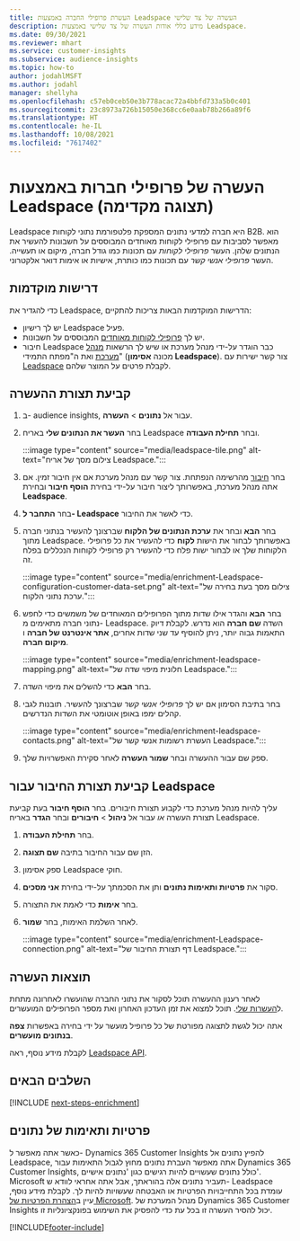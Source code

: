 ```yaml
---
title: העשרת פרופילי החברה באמצעות Leadspace העשרה של צד שלישי
description: מידע כללי אודות העשרה של צד שלישי באמצעות Leadspace.
ms.date: 09/30/2021
ms.reviewer: mhart
ms.service: customer-insights
ms.subservice: audience-insights
ms.topic: how-to
author: jodahlMSFT
ms.author: jodahl
manager: shellyha
ms.openlocfilehash: c57eb0ceb50e3b778acac72a4bbfd733a5b0c401
ms.sourcegitcommit: 23c8973a726b15050e368cc6e0aab78b266a89f6
ms.translationtype: HT
ms.contentlocale: he-IL
ms.lasthandoff: 10/08/2021
ms.locfileid: "7617402"
---
```

# <a name="enrichment-of-company-profiles-with-leadspace-preview"></a>העשרה של פרופילי חברות באמצעות Leadspace (תצוגה מקדימה)

Leadspace היא חברה למדעי נתונים המספקת פלטפורמת נתוני לקוחות B2B. הוא מאפשר לסביבות עם פרופילי לקוחות מאוחדים המבוססים על חשבונות להעשיר את הנתונים שלהן. העשר *פרופילי לקוחות* עם תכונות כמו גודל חברה, מיקום או תעשייה. העשר *פרופילי אנשי קשר* עם תכונות כמו כותרת, אישיות או אימות דואר אלקטרוני.

## <a name="prerequisites"></a>דרישות מוקדמות

כדי להגדיר את Leadspace, הדרישות המוקדמות הבאות צריכות להתקיים:

- יש לך רישיון Leadspace פעיל.
- יש לך [פרופילי לקוחות מאוחדים](customer-profiles.md) המבוססים על חשבונות.
- חיבור Leadspace כבר הוגדר על-ידי מנהל מערכת או שיש לך הרשאות [מנהל מערכת](permissions.md#administrator) ואת ה"מפתח התמידי" (מכונה **אסימון Leadspace**). צור קשר ישירות עם [Leadspace](https://www.leadspace.com/leadspace-microsoft-dynamics-365/) לקבלת פרטים על המוצר שלהם.

## <a name="configure-the-enrichment"></a>קביעת תצורת ההעשרה

1. ב- audience insights, עבור אל **נתונים** > **העשרה**.

1. בחר **העשר את הנתונים שלי** באריח Leadspace ובחר **תחילת העבודה**.

   :::image type="content" source="media/leadspace-tile.png" alt-text="צילום מסך של אריח Leadspace.":::

1. בחר [חיבור](connections.md) מהרשימה הנפתחת. צור קשר עם מנהל מערכת אם אין חיבור זמין. אם אתה מנהל מערכת, באפשרותך ליצור חיבור על-ידי בחירת **הוסף חיבור** ובחירת **Leadspace**. 

1. בחר **התחבר ל- Leadspace** כדי לאשר את החיבור.

1. בחר **הבא** ובחר את **ערכת הנתונים של הלקוח** שברצונך להעשיר בנתוני חברה מתוך Leadspace. באפשרותך לבחור את הישות **לקוח** כדי להעשיר את כל פרופילי הלקוחות שלך או לבחור ישות פלח כדי להעשיר רק פרופילי לקוחות הנכללים בפלח זה.

    :::image type="content" source="media/enrichment-Leadspace-configuration-customer-data-set.png" alt-text="צילום מסך בעת בחירה של ערכת נתוני הלקוח.":::

1. בחר **הבא** והגדר אילו שדות מתוך הפרופילים המאוחדים של משמשים כדי לחפש נתוני חברה מתאימים מ- Leadspace. השדה **שם חברה** הוא נדרש. לקבלת דיוק התאמות גבוה יותר, ניתן להוסיף עד שני שדות אחרים, **אתר אינטרנט של חברה** ו **מיקום חברה**.

   :::image type="content" source="media/enrichment-leadspace-mapping.png" alt-text="חלונית מיפוי שדה של Leadspace.":::

1. בחר **הבא** כדי להשלים את מיפוי השדה.

1. בחר בתיבת הסימון אם יש לך *פרופילי אנשי קשר* שברצונך להעשיר. תובנות לגבי קהלים ימפו באופן אוטומטי את השדות הנדרשים.

   :::image type="content" source="media/enrichment-leadspace-contacts.png" alt-text="העשרת רשומות אנשי קשר של Leadspace.":::
 
1. ספק שם עבור ההעשרה ובחר **שמור העשרה** לאחר סקירת האפשרויות שלך.


## <a name="configure-the-connection-for-leadspace"></a>קביעת תצורת החיבור עבור Leadspace 

עליך להיות מנהל מערכת כדי לקבוע תצורת חיבורים. בחר **הוסף חיבור** בעת קביעת תצורת העשרה *או* עבור אל **ניהול** > **חיבורים** ובחר **הגדר** באריח Leadspace.

1. בחר **תחילת העבודה**. 

1. הזן שם עבור החיבור בתיבה **שם תצוגה**.

1. ספק אסימון Leadspace חוקי.

1. סקור את **פרטיות ותאימות נתונים** ותן את הסכמתך על-ידי בחירת **אני מסכים**.

1. בחר **אימות** כדי לאמת את התצורה.

1. לאחר השלמת האימות, בחר **שמור**.
   
   :::image type="content" source="media/enrichment-Leadspace-connection.png" alt-text="דף תצורת החיבור של Leadspace.":::

## <a name="enrichment-results"></a>תוצאות העשרה

לאחר רענון ההעשרה תוכל לסקור את נתוני החברה שהועשרו לאחרונה מתחת ל[העשרות שלי](enrichment-hub.md). תוכל למצוא את זמן העדכון האחרון ואת מספר הפרופילים המועשרים.

אתה יכול לגשת לתצוגה מפורטת של כל פרופיל מועשר על ידי בחירה באפשרות **צפה בנתונים מועשרים**.

לקבלת מידע נוסף, ראה [Leadspace API](https://support.leadspace.com/hc/en-us/sections/201997649-API).

## <a name="next-steps"></a>השלבים הבאים


[!INCLUDE [next-steps-enrichment](../includes/next-steps-enrichment.md)]

## <a name="data-privacy-and-compliance"></a>פרטיות ותאימות של נתונים

כאשר אתה מאפשר ל- Dynamics 365 Customer Insights להפיץ נתונים אל Leadspace, אתה מאפשר העברת נתונים מחוץ לגבול התאימות עבור Dynamics 365 Customer Insights, כולל נתונים שעשויים להיות רגישים כגון 'נתונים אישיים'. Microsoft תעביר נתונים אלה בהוראתך, אבל אתה אחראי לוודא ש- Leadspace עומדת בכל התחייבויות הפרטיות או האבטחה שעשויות להיות לך. לקבלת מידע נוסף, עיין ב[הצהרת הפרטיות של Microsoft](https://go.microsoft.com/fwlink/?linkid=396732).
מנהל המערכת של Dynamics 365 Customer Insights יכול להסיר העשרה זו בכל עת כדי להפסיק את השימוש בפונקציונליות זו.


[!INCLUDE[footer-include](../includes/footer-banner.md)]
